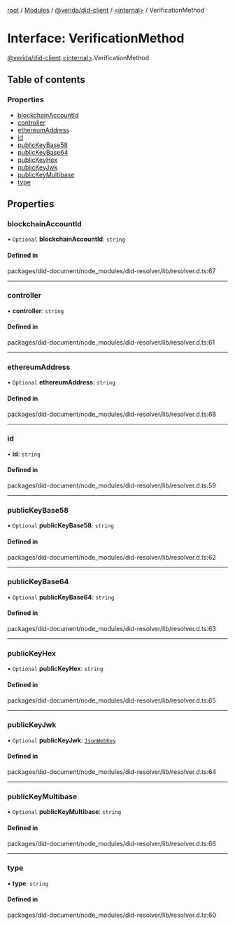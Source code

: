 [root](../README.md) / [Modules](../modules.md) / [@verida/did-client](../modules/verida_did_client.md) / [<internal\>](../modules/verida_did_client._internal_.md) / VerificationMethod

# Interface: VerificationMethod

[@verida/did-client](../modules/verida_did_client.md).[<internal\>](../modules/verida_did_client._internal_.md).VerificationMethod

## Table of contents

### Properties

- [blockchainAccountId](verida_did_client._internal_.VerificationMethod.md#blockchainaccountid)
- [controller](verida_did_client._internal_.VerificationMethod.md#controller)
- [ethereumAddress](verida_did_client._internal_.VerificationMethod.md#ethereumaddress)
- [id](verida_did_client._internal_.VerificationMethod.md#id)
- [publicKeyBase58](verida_did_client._internal_.VerificationMethod.md#publickeybase58)
- [publicKeyBase64](verida_did_client._internal_.VerificationMethod.md#publickeybase64)
- [publicKeyHex](verida_did_client._internal_.VerificationMethod.md#publickeyhex)
- [publicKeyJwk](verida_did_client._internal_.VerificationMethod.md#publickeyjwk)
- [publicKeyMultibase](verida_did_client._internal_.VerificationMethod.md#publickeymultibase)
- [type](verida_did_client._internal_.VerificationMethod.md#type)

## Properties

### blockchainAccountId

• `Optional` **blockchainAccountId**: `string`

#### Defined in

packages/did-document/node_modules/did-resolver/lib/resolver.d.ts:67

___

### controller

• **controller**: `string`

#### Defined in

packages/did-document/node_modules/did-resolver/lib/resolver.d.ts:61

___

### ethereumAddress

• `Optional` **ethereumAddress**: `string`

#### Defined in

packages/did-document/node_modules/did-resolver/lib/resolver.d.ts:68

___

### id

• **id**: `string`

#### Defined in

packages/did-document/node_modules/did-resolver/lib/resolver.d.ts:59

___

### publicKeyBase58

• `Optional` **publicKeyBase58**: `string`

#### Defined in

packages/did-document/node_modules/did-resolver/lib/resolver.d.ts:62

___

### publicKeyBase64

• `Optional` **publicKeyBase64**: `string`

#### Defined in

packages/did-document/node_modules/did-resolver/lib/resolver.d.ts:63

___

### publicKeyHex

• `Optional` **publicKeyHex**: `string`

#### Defined in

packages/did-document/node_modules/did-resolver/lib/resolver.d.ts:65

___

### publicKeyJwk

• `Optional` **publicKeyJwk**: [`JsonWebKey`](verida_did_client._internal_.JsonWebKey.md)

#### Defined in

packages/did-document/node_modules/did-resolver/lib/resolver.d.ts:64

___

### publicKeyMultibase

• `Optional` **publicKeyMultibase**: `string`

#### Defined in

packages/did-document/node_modules/did-resolver/lib/resolver.d.ts:66

___

### type

• **type**: `string`

#### Defined in

packages/did-document/node_modules/did-resolver/lib/resolver.d.ts:60
